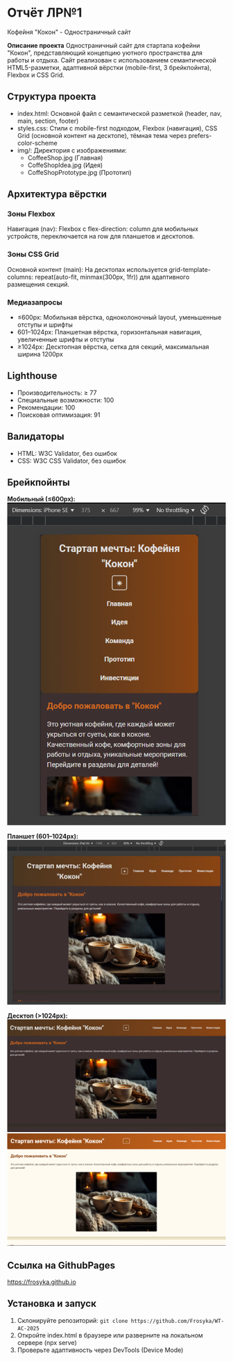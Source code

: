 # Отчёт ЛР№1

Кофейня "Кокон" - Одностраничный сайт

**Описание проекта**
Одностраничный сайт для стартапа кофейни "Кокон", представляющий концепцию уютного пространства для работы и отдыха. Сайт реализован с использованием семантической HTML5-разметки, адаптивной вёрстки (mobile-first, 3 брейкпойнта), Flexbox и CSS Grid.

## Структура проекта

- index.html: Основной файл с семантической разметкой (header, nav, main, section, footer)
- styles.css: Стили с mobile-first подходом, Flexbox (навигация), CSS Grid (основной контент на десктопе), тёмная тема через prefers-color-scheme
- img/: Директория с изображениями:
  - CoffeeShop.jpg (Главная)
  - CoffeShopIdea.jpg (Идея)
  - CoffeShopPrototype.jpg (Прототип)

## Архитектура вёрстки

### Зоны Flexbox

Навигация (nav): Flexbox с flex-direction: column для мобильных устройств, переключается на row для планшетов и десктопов.

### Зоны CSS Grid

Основной контент (main): На десктопах используется grid-template-columns: repeat(auto-fit, minmax(300px, 1fr)) для адаптивного размещения секций.

### Медиазапросы

- ≤600px: Мобильная вёрстка, одноколоночный layout, уменьшенные отступы и шрифты
- 601–1024px: Планшетная вёрстка, горизонтальная навигация, увеличенные шрифты и отступы
- ≥1024px: Десктопная вёрстка, сетка для секций, максимальная ширина 1200px

## Lighthouse

- Производительность: ≥ 77
- Специальные возможности: 100
- Рекомендации: 100
- Поисковая оптимизация: 91

## Валидаторы

- HTML: W3C Validator, без ошибок
- CSS: W3C CSS Validator, без ошибок

## Брейкпойнты

**Мобильный (≤600px):**
![скриншот](./img/IphoneSE.png)

**Планшет (601–1024px):**
![скриншот](./img/IpadAir.png)

**Десктоп (>1024px):**
![скриншот](./img/PCDark.png)
![скриншот](./img/PCLight.png)

## Ссылка на GithubPages

https://frosyka.github.io

## Установка и запуск

1. Склонируйте репозиторий: `git clone https://github.com/Frosyka/WT-AC-2025`
2. Откройте index.html в браузере или разверните на локальном сервере (npx serve)
3. Проверьте адаптивность через DevTools (Device Mode)
